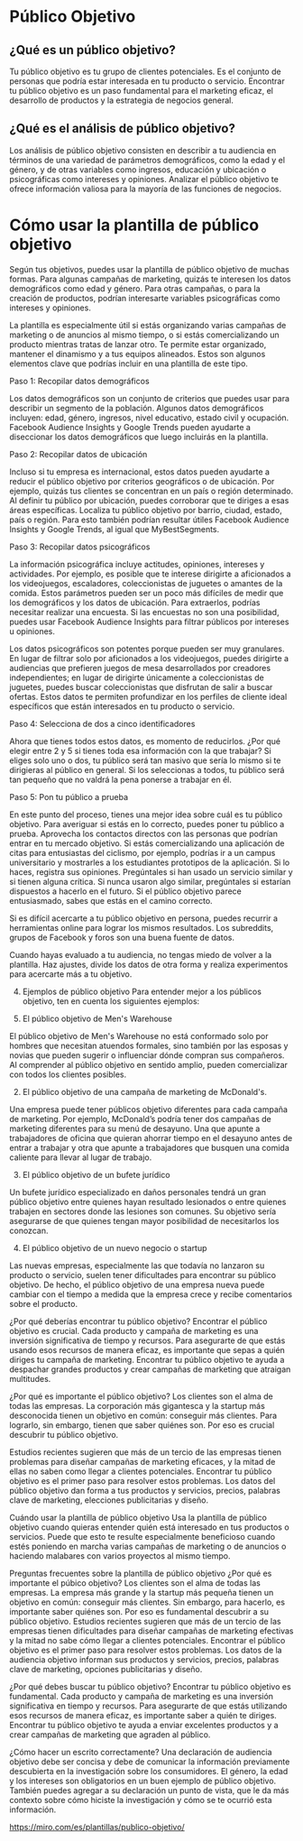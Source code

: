 # Público Objetivo

## ¿Qué es un público objetivo?

Tu público objetivo es tu grupo de clientes potenciales. Es el conjunto de personas que podría estar interesada en tu producto o servicio. Encontrar tu público objetivo es un paso fundamental para el marketing eficaz, el desarrollo de productos y la estrategia de negocios general.

## ¿Qué es el análisis de público objetivo?
Los análisis de público objetivo consisten en describir a tu audiencia en términos de una variedad de parámetros demográficos, como la edad y el género, y de otras variables como ingresos, educación y ubicación o psicográficas como intereses y opiniones. Analizar el público objetivo te ofrece información valiosa para la mayoría de las funciones de negocios.

# Cómo usar la plantilla de público objetivo
Según tus objetivos, puedes usar la plantilla de público objetivo de muchas formas. Para algunas campañas de marketing, quizás te interesen los datos demográficos como edad y género. Para otras campañas, o para la creación de productos, podrían interesarte variables psicográficas como intereses y opiniones.

La plantilla es especialmente útil si estás organizando varias campañas de marketing o de anuncios al mismo tiempo, o si estás comercializando un producto mientras tratas de lanzar otro. Te permite estar organizado, mantener el dinamismo y a tus equipos alineados. Estos son algunos elementos clave que podrías incluir en una plantilla de este tipo.

Paso 1: Recopilar datos demográficos

Los datos demográficos son un conjunto de criterios que puedes usar para describir un segmento de la población. Algunos datos demográficos incluyen: edad, género, ingresos, nivel educativo, estado civil y ocupación. Facebook Audience Insights y Google Trends pueden ayudarte a diseccionar los datos demográficos que luego incluirás en la plantilla.

Paso 2: Recopilar datos de ubicación

Incluso si tu empresa es internacional, estos datos pueden ayudarte a reducir el público objetivo por criterios geográficos o de ubicación. Por ejemplo, quizás tus clientes se concentran en un país o región determinado. Al definir tu público por ubicación, puedes corroborar que te diriges a esas áreas específicas. Localiza tu público objetivo por barrio, ciudad, estado, país o región. Para esto también podrían resultar útiles Facebook Audience Insights y Google Trends, al igual que MyBestSegments.

Paso 3: Recopilar datos psicográficos

La información psicográfica incluye actitudes, opiniones, intereses y actividades. Por ejemplo, es posible que te interese dirigirte a aficionados a los videojuegos, escaladores, coleccionistas de juguetes o amantes de la comida. Estos parámetros pueden ser un poco más difíciles de medir que los demográficos y los datos de ubicación. Para extraerlos, podrías necesitar realizar una encuesta. Si las encuestas no son una posibilidad, puedes usar Facebook Audience Insights para filtrar públicos por intereses u opiniones.

Los datos psicográficos son potentes porque pueden ser muy granulares. En lugar de filtrar solo por aficionados a los videojuegos, puedes dirigirte a audiencias que prefieren juegos de mesa desarrollados por creadores independientes; en lugar de dirigirte únicamente a coleccionistas de juguetes, puedes buscar coleccionistas que disfrutan de salir a buscar ofertas. Estos datos te permiten profundizar en los perfiles de cliente ideal específicos que están interesados en tu producto o servicio.

Paso 4: Selecciona de dos a cinco identificadores

Ahora que tienes todos estos datos, es momento de reducirlos. ¿Por qué elegir entre 2 y 5 si tienes toda esa información con la que trabajar? Si eliges solo uno o dos, tu público será tan masivo que sería lo mismo si te dirigieras al público en general. Si los seleccionas a todos, tu público será tan pequeño que no valdrá la pena ponerse a trabajar en él.

Paso 5: Pon tu público a prueba

En este punto del proceso, tienes una mejor idea sobre cuál es tu público objetivo. Para averiguar si estás en lo correcto, puedes poner tu público a prueba. Aprovecha los contactos directos con las personas que podrían entrar en tu mercado objetivo. Si estás comercializando una aplicación de citas para entusiastas del ciclismo, por ejemplo, podrías ir a un campus universitario y mostrarles a los estudiantes prototipos de la aplicación. Si lo haces, registra sus opiniones. Pregúntales si han usado un servicio similar y si tienen alguna crítica. Si nunca usaron algo similar, pregúntales si estarían dispuestos a hacerlo en el futuro. Si el público objetivo parece entusiasmado, sabes que estás en el camino correcto.

Si es difícil acercarte a tu público objetivo en persona, puedes recurrir a herramientas online para lograr los mismos resultados. Los subreddits, grupos de Facebook y foros son una buena fuente de datos.

Cuando hayas evaluado a tu audiencia, no tengas miedo de volver a la plantilla. Haz ajustes, divide los datos de otra forma y realiza experimentos para acercarte más a tu objetivo.

4. Ejemplos de público objetivo
Para entender mejor a los públicos objetivo, ten en cuenta los siguientes ejemplos:

1. El público objetivo de Men's Warehouse

El público objetivo de Men's Warehouse no está conformado solo por hombres que necesitan atuendos formales, sino también por las esposas y novias que pueden sugerir o influenciar dónde compran sus compañeros. Al comprender al público objetivo en sentido amplio, pueden comercializar con todos los clientes posibles.

2. El público objetivo de una campaña de marketing de McDonald's.

Una empresa puede tener públicos objetivo diferentes para cada campaña de marketing. Por ejemplo, McDonald’s podría tener dos campañas de marketing diferentes para su menú de desayuno. Una que apunte a trabajadores de oficina que quieran ahorrar tiempo en el desayuno antes de entrar a trabajar y otra que apunte a trabajadores que busquen una comida caliente para llevar al lugar de trabajo.

3. El público objetivo de un bufete jurídico

Un bufete jurídico especializado en daños personales tendrá un gran público objetivo entre quienes hayan resultado lesionados o entre quienes trabajen en sectores donde las lesiones son comunes. Su objetivo sería asegurarse de que quienes tengan mayor posibilidad de necesitarlos los conozcan.

4. El público objetivo de un nuevo negocio o startup

Las nuevas empresas, especialmente las que todavía no lanzaron su producto o servicio, suelen tener dificultades para encontrar su público objetivo. De hecho, el público objetivo de una empresa nueva puede cambiar con el tiempo a medida que la empresa crece y recibe comentarios sobre el producto.

¿Por qué deberías encontrar tu público objetivo?
Encontrar el público objetivo es crucial. Cada producto y campaña de marketing es una inversión significativa de tiempo y recursos. Para asegurarte de que estás usando esos recursos de manera eficaz, es importante que sepas a quién diriges tu campaña de marketing. Encontrar tu público objetivo te ayuda a despachar grandes productos y crear campañas de marketing que atraigan multitudes.

¿Por qué es importante el público objetivo?
Los clientes son el alma de todas las empresas. La corporación más gigantesca y la startup más desconocida tienen un objetivo en común: conseguir más clientes. Para lograrlo, sin embargo, tienen que saber quiénes son. Por eso es crucial descubrir tu público objetivo.

Estudios recientes sugieren que más de un tercio de las empresas tienen problemas para diseñar campañas de marketing eficaces, y la mitad de ellas no saben como llegar a clientes potenciales. Encontrar tu público objetivo es el primer paso para resolver estos problemas. Los datos del público objetivo dan forma a tus productos y servicios, precios, palabras clave de marketing, elecciones publicitarias y diseño.

Cuándo usar la plantilla de público objetivo
Usa la plantilla de público objetivo cuando quieras entender quién está interesado en tus productos o servicios. Puede que esto te resulte especialmente beneficioso cuando estés poniendo en marcha varias campañas de marketing o de anuncios o haciendo malabares con varios proyectos al mismo tiempo.

Preguntas frecuentes sobre la plantilla de público objetivo
¿Por qué es importante el púbico objetivo?
Los clientes son el alma de todas las empresas. La empresa más grande y la startup más pequeña tienen un objetivo en común: conseguir más clientes. Sin embargo, para hacerlo, es importante saber quiénes son. Por eso es fundamental descubrir a su público objetivo. Estudios recientes sugieren que más de un tercio de las empresas tienen dificultades para diseñar campañas de marketing efectivas y la mitad no sabe cómo llegar a clientes potenciales. Encontrar el público objetivo es el primer paso para resolver estos problemas. Los datos de la audiencia objetivo informan sus productos y servicios, precios, palabras clave de marketing, opciones publicitarias y diseño.

¿Por qué debes buscar tu público objetivo?
Encontrar tu público objetivo es fundamental. Cada producto y campaña de marketing es una inversión significativa en tiempo y recursos. Para asegurarte de que estás utilizando esos recursos de manera eficaz, es importante saber a quién te diriges. Encontrar tu público objetivo te ayuda a enviar excelentes productos y a crear campañas de marketing que agraden al público.

¿Cómo hacer un escrito correctamente?
Una declaración de audiencia objetivo debe ser concisa y debe de comunicar la información previamente descubierta en la investigación sobre los consumidores. El género, la edad y los intereses son obligatorios en un buen ejemplo de público objetivo. También puedes agregar a su declaración un punto de vista, que le da más contexto sobre cómo hiciste la investigación y cómo se te ocurrió esta información.


https://miro.com/es/plantillas/publico-objetivo/